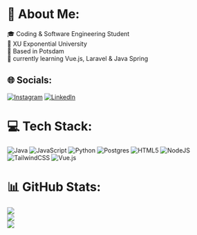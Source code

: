 # 💫 About Me:
🎓 Coding & Software Engineering Student<br>🏫 XU Exponential University<br>📍 Based in Potsdam<br>🌱 currently learning Vue.js, Laravel & Java Spring


## 🌐 Socials:
[![Instagram](https://img.shields.io/badge/Instagram-%23E4405F.svg?logo=Instagram&logoColor=white)](https://instagram.com/Julius.bckr_) [![LinkedIn](https://img.shields.io/badge/LinkedIn-%230077B5.svg?logo=linkedin&logoColor=white)](https://linkedin.com/in/juliusbecker) 

# 💻 Tech Stack:
![Java](https://img.shields.io/badge/java-%23ED8B00.svg?style=for-the-badge&logo=java&logoColor=white) ![JavaScript](https://img.shields.io/badge/javascript-%23323330.svg?style=for-the-badge&logo=javascript&logoColor=%23F7DF1E) ![Python](https://img.shields.io/badge/python-3670A0?style=for-the-badge&logo=python&logoColor=ffdd54) ![Postgres](https://img.shields.io/badge/postgres-%23316192.svg?style=for-the-badge&logo=postgresql&logoColor=white) ![HTML5](https://img.shields.io/badge/html5-%23E34F26.svg?style=for-the-badge&logo=html5&logoColor=white) ![NodeJS](https://img.shields.io/badge/node.js-6DA55F?style=for-the-badge&logo=node.js&logoColor=white) ![TailwindCSS](https://img.shields.io/badge/tailwindcss-%2338B2AC.svg?style=for-the-badge&logo=tailwind-css&logoColor=white) ![Vue.js](https://img.shields.io/badge/vuejs-%2335495e.svg?style=for-the-badge&logo=vuedotjs&logoColor=%234FC08D)
# 📊 GitHub Stats:
![](https://github-readme-stats.vercel.app/api?username=julix14&theme=dark&hide_border=false&include_all_commits=false&count_private=true)<br/>
![](https://github-readme-streak-stats.herokuapp.com/?user=julix14&theme=dark&hide_border=false)<br/>
![](https://github-readme-stats.vercel.app/api/top-langs/?username=julix14&theme=dark&hide_border=false&include_all_commits=false&count_private=true&layout=compact)



<!-- created with GPRM ( https://gprm.itsvg.in ) -->
